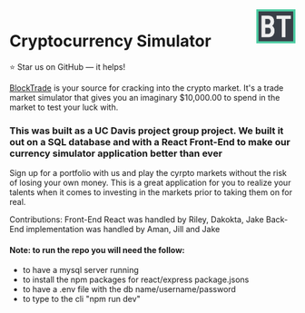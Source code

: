 <a href="https://project2-crypto.herokuapp.com/">
    <img src="./client/src/assets/images/btlogo3.png" alt="BlockTrd logo" title="" align="right" height="60" />
</a>

Cryptocurrency Simulator
======================

:star: Star us on GitHub — it helps!

[BlockTrade](https://project2-crypto.herokuapp.com/) is your source for cracking into the crypto market. It's a trade market simulator that gives you an imaginary $10,000.00 to spend in the market to test your luck with. 

### This was built as a UC Davis project group project. We built it out on a SQL database and with a React Front-End to make our currency simulator application better than ever

Sign up for a portfolio with us and play the cyrpto markets without the risk of losing your own money. This is a great application for you to realize your talents when it comes to investing in the markets prior to taking them on for real.

Contributions:
Front-End React was handled by Riley, Dakokta, Jake
Back-End implementation was handled by Aman, Jill and Jake

#### Note: to run the repo you will need the follow:
* to have a mysql server running
* to install the npm packages for react/express package.jsons
* to have a .env file with the db name/username/password
* to type to the cli "npm run dev"
